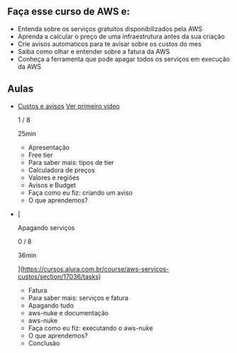 ## Faça esse curso de AWS e:

- Entenda sobre os serviços gratuitos disponibilizados pela AWS
- Aprenda a calcular o preço de uma infraestrutura antes da sua criação
- Crie avisos automaticos para te avisar sobre os custos do mes
- Saiba como olhar e entender sobre a fatura da AWS
- Conheça a ferramenta que pode apagar todos os serviços em execução da AWS

## Aulas

- [](https://cursos.alura.com.br/course/aws-servicos-custos/section/17035/tasks)
    
    [Custos e avisos](https://cursos.alura.com.br/course/aws-servicos-custos/section/17035/tasks) [Ver primeiro vídeo](https://cursos.alura.com.br/course/aws-servicos-custos/task/134726)
    
    1 / 8
    
    25min
    
    - Apresentação
    - Free tier
    - Para saber mais: tipos de tier
    - Calculadora de preços
    - Valores e regiões
    - Avisos e Budget
    - Faça como eu fiz: criando um aviso
    - O que aprendemos?
- [
    
    Apagando serviços
    
    0 / 8
    
    36min
    
    ](https://cursos.alura.com.br/course/aws-servicos-custos/section/17036/tasks)
    
    - Fatura
    - Para saber mais: serviços e fatura
    - Apagando tudo
    - aws-nuke e documentação
    - aws-nuke
    - Faça como eu fiz: executando o aws-nuke
    - O que aprendemos?
    - Conclusão